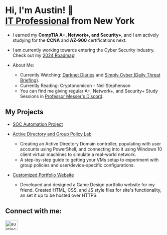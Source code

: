 <h1>Hi, I'm Austin! 👋 </br><a href="https://www.linkedin.com/in/austinscrouch/">IT Professional</a> from New York</h1>

- I earned my **CompTIA A+, Network+, and Security+**, and I am actively studying for the **CCNA** and **AZ-900** certifications next.
- I am currently working towards entering the Cyber Security industry. Check out my [2024 Roadmap](https://github.com/AustinCrouch296/CybersecurityRoadmap)!

- About Me:
  - Currently Watching: [Darknet Diaries](https://www.youtube.com/@JackRhysider) and [Simply Cyber (Daily Threat Briefing)](https://www.youtube.com/channel/UCG-48Ki-b6W_siaUkukJOSw)</a>.
  - Currently Reading: Cryptonomicon - Neil Stephenson
  - You can find me giving regular A+, Network+, and Security+ Study Sessions in [Professor Messer's Discord](https://www.professormesser.com/discord).

<h2>My Projects</h2>

- [SOC Automation Project](https://github.com/AustinCrouch296/SOCAutomationLab)

- [Active Directory and Group Policy Lab](https://github.com/AustinCrouch296/ActiveDirectoryLab)
  - Creating an Active Directory Domain controller, populating with user accounts using PowerShell, and connecting into it using Windows 10 client virtual machines to simulate a real-world network. </br>
  - A step-by-step guide to getting your VMs setup to experiment with group policies and user/device-specific configurations.

- [Customized Portfolio Website](https://github.com/AustinCrouch296/AustinCrouch296.github.io)
  -  Developed and designed a Game Design portfolio website for my friend. Created HTML, CSS, and JS style files for site's functionality, an set it up to be hosted over HTTPS.

<h2>Connect with me:</h3>
<p>
<a href="https://linkedin.com/in/austincrouch296" target="blank"><img align="center" src="https://raw.githubusercontent.com/rahuldkjain/github-profile-readme-generator/master/src/images/icons/Social/linked-in-alt.svg" alt="austincrouch296" height="30" width="40" /></a>
</p>
